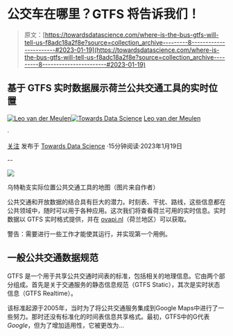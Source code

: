# 公交车在哪里？GTFS 将告诉我们！

> 原文：[https://towardsdatascience.com/where-is-the-bus-gtfs-will-tell-us-f8adc18a2f8e?source=collection_archive---------8-----------------------#2023-01-19](https://towardsdatascience.com/where-is-the-bus-gtfs-will-tell-us-f8adc18a2f8e?source=collection_archive---------8-----------------------#2023-01-19)

## 基于 GTFS 实时数据展示荷兰公共交通工具的实时位置

[](https://leo-vander-meulen.medium.com/?source=post_page-----f8adc18a2f8e--------------------------------)[![Leo van der Meulen](../Images/533301394386083d0768f4717978be60.png)](https://leo-vander-meulen.medium.com/?source=post_page-----f8adc18a2f8e--------------------------------)[](https://towardsdatascience.com/?source=post_page-----f8adc18a2f8e--------------------------------)[![Towards Data Science](../Images/a6ff2676ffcc0c7aad8aaf1d79379785.png)](https://towardsdatascience.com/?source=post_page-----f8adc18a2f8e--------------------------------) [Leo van der Meulen](https://leo-vander-meulen.medium.com/?source=post_page-----f8adc18a2f8e--------------------------------)

·

[关注](https://medium.com/m/signin?actionUrl=https%3A%2F%2Fmedium.com%2F_%2Fsubscribe%2Fuser%2Fa051ea9a35df&operation=register&redirect=https%3A%2F%2Ftowardsdatascience.com%2Fwhere-is-the-bus-gtfs-will-tell-us-f8adc18a2f8e&user=Leo+van+der+Meulen&userId=a051ea9a35df&source=post_page-a051ea9a35df----f8adc18a2f8e---------------------post_header-----------) 发布于 [Towards Data Science](https://towardsdatascience.com/?source=post_page-----f8adc18a2f8e--------------------------------) ·15分钟阅读·2023年1月19日[](https://medium.com/m/signin?actionUrl=https%3A%2F%2Fmedium.com%2F_%2Fvote%2Ftowards-data-science%2Ff8adc18a2f8e&operation=register&redirect=https%3A%2F%2Ftowardsdatascience.com%2Fwhere-is-the-bus-gtfs-will-tell-us-f8adc18a2f8e&user=Leo+van+der+Meulen&userId=a051ea9a35df&source=-----f8adc18a2f8e---------------------clap_footer-----------)

--

[](https://medium.com/m/signin?actionUrl=https%3A%2F%2Fmedium.com%2F_%2Fbookmark%2Fp%2Ff8adc18a2f8e&operation=register&redirect=https%3A%2F%2Ftowardsdatascience.com%2Fwhere-is-the-bus-gtfs-will-tell-us-f8adc18a2f8e&source=-----f8adc18a2f8e---------------------bookmark_footer-----------)![](../Images/d6c103c95ab09741daa4efd1bf8340fd.png)

乌特勒支实际位置公共交通工具的地图（图片来自作者）

公共交通和开放数据的结合具有巨大的潜力。时刻表、干扰、路线，这些信息都在公共领域中，随时可以用于各种应用。这次我们将查看荷兰可用的实时信息。实时数据以 GTFS 实时格式提供，并在 [ovapi.nl](https://ovapi.nl)（荷兰地区）可以获取。

警告：需要进行一些工作才能使其运行，并实现第一个用例。

## 一般公共交通数据规范

GTFS 是一个用于共享公共交通时间表的标准，包括相关的地理信息。它由两个部分组成。首先是关于交通服务的静态信息规范（GTFS Static），其次是实时状态信息（GTFS Realtime）。

该标准起源于2005年，当时为了将公共交通服务集成到Google Maps中进行了一些努力。那时还没有标准化的时间表信息共享格式。最初，GTFS中的G代表*Google*，但为了增加适用性，它被更改为…
